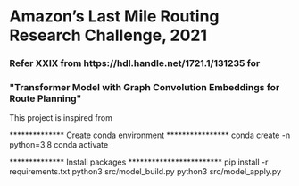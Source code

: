 <h1> Amazon’s Last Mile Routing Research Challenge, 2021 </h1>
<h3>Refer XXIX from https://hdl.handle.net/1721.1/131235 for</h3> 
<h3>"Transformer Model with Graph Convolution Embeddings for Route Planning"</h3>



This project is inspired from 





************** Create conda environment ****************
conda create -n <envname> python=3.8
conda activate <envname>

************** Install packages ************************
pip install -r requirements.txt
python3 src/model_build.py
python3 src/model_apply.py 																																																																																																																																																																																																																																																																																																																																																																																																																																																																																																																																																																																																																																																																					

